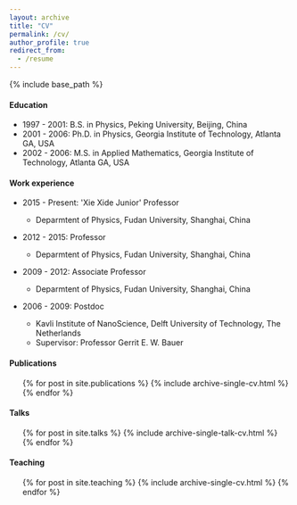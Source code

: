 ```yaml
---
layout: archive
title: "CV"
permalink: /cv/
author_profile: true
redirect_from:
  - /resume
---
```


{% include base_path %}

#### Education
* 1997 - 2001: B.S. in Physics, Peking University, Beijing, China
* 2001 - 2006: Ph.D. in Physics, Georgia Institute of Technology, Atlanta GA, USA
* 2002 - 2006: M.S. in Applied Mathematics, Georgia Institute of Technology, Atlanta GA, USA

#### Work experience
* 2015 - Present: 'Xie Xide Junior' Professor
  * Deparmtent of Physics, Fudan University, Shanghai, China

* 2012 - 2015: Professor
  * Deparmtent of Physics, Fudan University, Shanghai, China

* 2009 - 2012: Associate Professor
  * Deparmtent of Physics, Fudan University, Shanghai, China

* 2006 - 2009: Postdoc
  * Kavli Institute of NanoScience, Delft University of Technology, The Netherlands
  * Supervisor: Professor Gerrit E. W. Bauer
  
#### Publications
  <ul>{% for post in site.publications %}
    {% include archive-single-cv.html %}
  {% endfor %}</ul>
  
#### Talks
  <ul>{% for post in site.talks %}
    {% include archive-single-talk-cv.html %}
  {% endfor %}</ul>
  
#### Teaching
  <ul>{% for post in site.teaching %}
    {% include archive-single-cv.html %}
  {% endfor %}</ul>